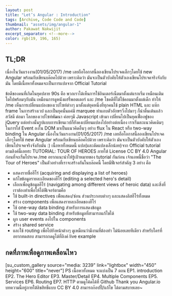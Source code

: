 ```yaml
---
layout: post
title: "Let’s Angular : Introduction"
tags: [Archive, Code Code and Code]
thumbnail: "assets/img/angular-1"
author: Pakawat Nakwijit
excerpt_separator: <!--more-->
color: rgb(19, 196, 165)
---
```


## TL;DR
เนื่องในวันแรงงาน(01/05/2017) /me เลยถือโอกาสนี้ลองเขียนโปรเจคเล็กๆโดยใช้ new Angular พร้อมกับเขียนบล๊อคไปด้วย เพราะคิดว่า มันจะเป็นตัวบังคับให้ตัวเองเขียนโปรเจคจริงจังกับมัน  โดยมีเนื้อหาทั้งหมดจะเป็นการแปลจาก Official Tutorial 

<!--more-->
ข้อดีของคนที่เกิดในยุคปลาย 90s คือ พวกเราได้เห็นการใช้อินเตอร์เน็ตมาตั้งแต่แรกเริ่ม เหมือนเติมโตไปพร้อมๆกับมัน เหมือนการดูหนังแฮรี่พอตเตอร์ และ /me โชคดีที่ได้ใช้คอมมาตั้งแต่เด็ก ทำให้ /me เห็นการเปลี่ยนแปลงของเวปไซท์ต่างๆ มาตั้งแต่ยุคหนึ่งที่ทุกคนใช้ plain HTML และ แท๊ก frame ในการสร้างเวป และเป็นยุคนั้นแค่มี marquee ทำแถบตัวอักษรวิ่งไปมาๆ ก็น่าตื่นเต้นแล้ว
สวัสดี
ต่อมา โลกของเวปไซท์พัฒนา ค่อยๆมี Javascript เข้ามา เปลี่ยนไปเป็นยุคเฟื่องฟูของ jQuery แต่อย่างนั้นรูปแบบการเขียนเวปก็ยังคงเปลี่ยนแปลงไปอย่างต่อเนื่อง เราเริ่มละแนวคิดเดิมๆ ในการใส่ Event ลงใน DOM มาเป็นแนวคิดอื่นๆ อย่าง flux ใน React หรือ two-way binding ใน Angular
เนื่องในวันแรงงาน(01/05/2017) /me เลยถือโอกาสนี้ลองเขียนโปรเจคเล็กๆโดยใช้ new Angular พร้อมกับเขียนบล๊อคไปด้วย เพราะคิดว่า มันจะเป็นตัวบังคับให้ตัวเองเขียนโปรเจคจริงจังกับมัน :)
เนื้อหาทั้งหมดนี้ แปล(และดัดแปลงเล็กน้อย)จาก Official tutorial ตามลิงค์นี้เลยฮะ TUTORIAL: TOUR OF HEROES ภายใต้ License CC BY 4.0
Angular
ก่อนที่จะเริ่มโปรเจค /me อยากแนะนำให้รู้เป้าหมายของ tutorial กันก่อน
เจ้าแอพนี้ชื่อว่า "The Tour of Heroes" เป็นตัวอย่างที่เราจะสร้างกันในบล๊อคนี้ โดยมีฟีเจอร์สำคัญ 3 อย่าง คือ
* แสดงรายชื่อฮีโร่ (acquiring and displaying a list of heroes)
* แก้ไขข้อมูลรายละเอียดของฮีโร่ (editing a selected hero's detail)
* เลือกเพื่อดูข้อมูลฮีโร่ (navigating among different views of heroic data)
และสิ่งที่เราต้องทำเพื่อให้ได้ฟีเจอร์ตามคือ
* ใช้ built-in directives เพ่ือแสดง/ซ่อน ส่วนประกอบต่างๆ และแสดงลิสฮีโร่ทั้งหมด
* สร้าง components เพื่อแสดงรายละเอียดของฮีโร่
* ใช้ one-way data binding สำหรับการแสดงข้อมูล
* ใช้ two-way data binding สำหรับข้อมูลที่สามารถแก้ไขได้
* ผูก user events ลงไปใน components
* สร้าง shared service
* และใช้ routing เพื่อไปยังหน้าต่างๆ
ดูเหมือนว่ามีงานที่ต้องทำ ไม่น้อยเลยทีเดียว สำหรับใครที่อยากทดสอบ สามารถกดดูได้ที่ลิงค์ live example
## กดที่ภาพเพื่อดูภาพเคลื่อนไหว ##
[su_custom_gallery source="media: 3239" link="lightbox" width="450" height="600" title="never"]
PS
เนื้อหาทั้งหมด จะแบ่งเป็น 7 ตอน
EP1. introduction
EP2. The Hero Editor
EP3. Master/Detail
EP4. Multiple Components
EP5. Services
EP6. Routing
EP7. HTTP
ตามดูโค้ดได้ที่ Github
Thank you
Angular.io บทความนี้อยู่ภายใต้ลิขสิทธิ์แบบ CC BY 4.0 สามารถก๊อปปี้/แก้ไข ได้ตามสบายเลย~
